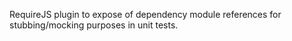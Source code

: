 RequireJS plugin to expose of dependency module references for stubbing/mocking purposes in unit tests.